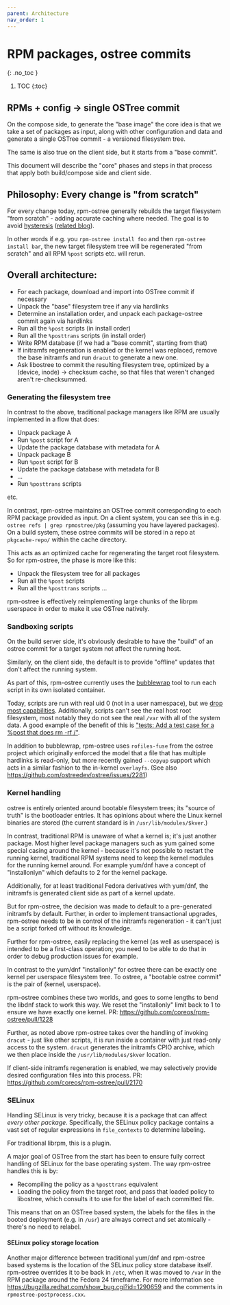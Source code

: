 ```yaml
---
parent: Architecture
nav_order: 1
---
```


# RPM packages, ostree commits
{: .no_toc }

1. TOC
{:toc}

## RPMs + config -> single OSTree commit

On the compose side, to generate the "base image" the core idea
is that we take a set of packages as input, along with other configuration
and data and generate a single OSTree commit - a versioned filesystem
tree.

The same is also true on the client side, but it starts from a "base commit".

This document will describe the "core" phases and steps in that
process that apply both build/compose side and client side.

## Philosophy: Every change is "from scratch"

For every change today, rpm-ostree generally rebuilds the target filesystem
"from scratch" - adding accurate caching where needed.  The goal is to
avoid [hysteresis](https://en.wikipedia.org/wiki/Hysteresis) ([related blog](https://blog.verbum.org/2020/08/22/immutable-%E2%86%92-reprovisionable-anti-hysteresis/)).

In other words if e.g. you `rpm-ostree install foo` and then `rpm-ostree install bar`,
the new target filesystem tree will be regenerated "from scratch" and
all RPM `%post` scripts etc. will rerun.

## Overall architecture:

- For each package, download and import into OSTree commit if necessary
- Unpack the "base" filesystem tree if any via hardlinks
- Determine an installation order, and unpack each package-ostree commit
  again via hardlinks
- Run all the `%post` scripts (in install order)
- Run all the `%posttrans` scripts (in install order)
- Write RPM database (if we had a "base commit", starting from that)
- If initramfs regeneration is enabled or the kernel was replaced,
  remove the base initramfs and run `dracut` to generate a new one.
- Ask libostree to commit the resulting filesystem tree, optimized
  by a (device, inode) -> checksum cache, so that files that weren't
  changed aren't re-checksummed.

### Generating the filesystem tree

In contrast to the above, traditional package managers like RPM are usually implemented in
a flow that does:

- Unpack package A
- Run `%post` script for A
- Update the package database with metadata for A
- Unpack package B
- Run `%post` script for B
- Update the package database with metadata for B
- ...
- Run `%posttrans` scripts

etc.

In contrast, rpm-ostree maintains an OSTree commit corresponding
to each RPM package provided as input.  On a client system,
you can see this in e.g. `ostree refs | grep rpmostree/pkg` 
(assuming you have layered packages).  On a build system,
these ostree commits will be stored in a repo at
`pkgcache-repo/` within the cache directory.

This acts as an optimized cache for regenerating the target
root filesystem.  So for rpm-ostree, the phase is more like this:

- Unpack the filesystem tree for all packages
- Run all the `%post` scripts
- Run all the `%posttrans` scripts
...

rpm-ostree is effectively reimplementing large chunks of
the librpm userspace in order to make it use OSTree natively.

### Sandboxing scripts

On the build server side, it's obviously desirable to 
have the "build" of an ostree commit for a target system
not affect the running host.

Similarly, on the client side, the default is to provide
"offline" updates that don't affect the running system.

As part of this, rpm-ostree currently uses the
[bubblewrap](https://github.com/containers/bubblewrap/)
tool to run each script in its own isolated container.


Today, scripts are run with real uid 0 (not in a user namespace),
but we [drop most capabilities](https://github.com/coreos/rpm-ostree/pull/1099).
Additionally, scripts can't see the real host root filesystem,
most notably they do not see the real `/var` with all of the
system data.  A good example of the benefit of this is
["tests: Add a test case for a %post that does rm -rf /"](https://github.com/coreos/rpm-ostree/pull/888).

In addition to bubblewrap, rpm-ostree uses `rofiles-fuse`
from the ostree project which originally enforced the model that
a file that has multiple hardlinks is read-only, but
more recently gained `--copyup` support which acts
in a similar fashion to the in-kernel `overlayfs`.
(See also https://github.com/ostreedev/ostree/issues/2281)

### Kernel handling

ostree is entirely oriented around bootable filesystem trees;
its "source of truth" is the bootloader entries.  It has opinions
about where the Linux kernel binaries are stored (the current
standard is in `/usr/lib/modules/$kver`.)

In contrast, traditional RPM is unaware of what a kernel is; it's
just another package.  Most higher level package managers such
as yum gained some special casing around the kernel - because
it's not possible to restart the running kernel, traditional RPM
systems need to keep the kernel modules for the running kernel
around.  For example yum/dnf have a concept of "installonlyn"
which defaults to 2 for the kernel package.

Additionally, for at least traditional Fedora derivatives with
yum/dnf, the initramfs is generated client side as part of
a kernel update.

But for rpm-ostree, the decision was made to default to a
pre-generated initramfs by default.  Further, in order to implement transactional
upgrades, rpm-ostree needs to be in control of the initramfs
regeneration - it can't just be a script forked off without its
knowledge.

Further for rpm-ostree, easily replacing the kernel (as well as userspace)
is intended to be a first-class operation; you need to be able to do that
in order to debug production issues for example.

In contrast to the yum/dnf "installonly" for ostree there can be exactly one kernel per userspace
filesystem tree.  To ostree, a "bootable ostree commit"
is the pair of (kernel, userspace).

rpm-ostree combines these two worlds, and goes to some
lengths to bend the libdnf stack to work this way.  We reset
the "installonly" limit back to 1 to ensure we have exactly
one kernel.  PR: https://github.com/coreos/rpm-ostree/pull/1228

Further, as noted above rpm-ostree takes over the handling of
invoking `dracut` - just like other scripts, it is run inside
a container with just read-only access to the system.  `dracut`
generates the initramfs CPIO archive, which we then place inside
the `/usr/lib/modules/$kver` location.

If client-side initramfs regeneration is enabled, we may selectively
provide desired configuration files into this process.  PR: https://github.com/coreos/rpm-ostree/pull/2170

### SELinux

Handling SELinux is very tricky, because it is a package that can affect
*every other package*.  Specifically, the SELinux policy package
contains a vast set of regular expressions in `file_contexts`
to determine labeling.

For traditional librpm, this is a plugin.

A major goal of OSTree from the start has been to ensure fully correct
handling of SELinux for the base operating system.  The way
rpm-ostree handles this is by:

- Recompiling the policy as a `%posttrans` equivalent
- Loading the policy from the target root, and pass that loaded policy
  to libostree, which consults it to use for the label of each
  committed file.

This means that on an OSTree based system, the labels for the
files in the booted deployment (e.g. in `/usr`) are always
correct and set atomically - there's no need to relabel.
#### SELinux policy storage location

Another major difference between traditional yum/dnf and
rpm-ostree based systems is the location of the SELinux
policy store database itself.  rpm-ostree overrides it
to be back in `/etc`, when it was moved to `/var` in the
RPM package around the Fedora 24 timeframe.  For more information
see https://bugzilla.redhat.com/show_bug.cgi?id=1290659 
and the comments in `rpmostree-postprocess.cxx`.
